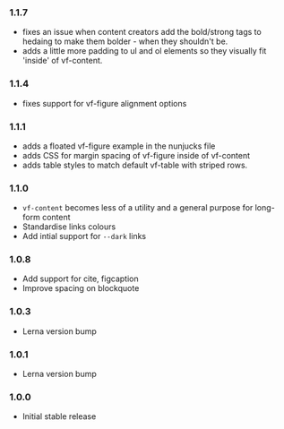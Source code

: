 ### 1.1.7

- fixes an issue when content creators add the bold/strong tags to hedaing to make them bolder - when they shouldn't be.
- adds a little more padding to ul and ol elements so they visually fit 'inside' of vf-content.

### 1.1.4

- fixes support for vf-figure alignment options

### 1.1.1

- adds a floated vf-figure example in the nunjucks file
- adds CSS for margin spacing of vf-figure inside of vf-content
- adds table styles to match default vf-table with striped rows.

### 1.1.0

- `vf-content` becomes less of a utility and a general purpose for long-form content
- Standardise links colours
- Add intial support for `--dark` links

### 1.0.8

- Add support for cite, figcaption
- Improve spacing on blockquote

### 1.0.3

- Lerna version bump

### 1.0.1

- Lerna version bump

### 1.0.0

- Initial stable release
